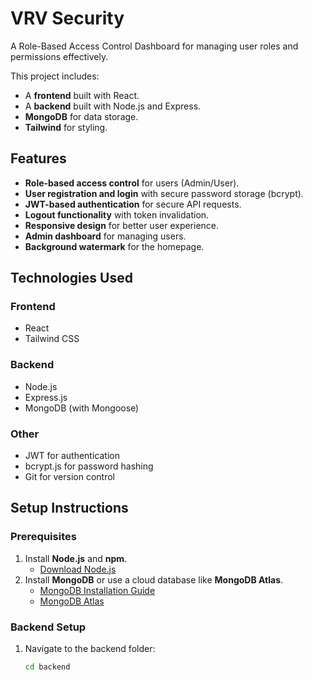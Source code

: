 # VRV Security

A Role-Based Access Control Dashboard for managing user roles and permissions effectively. 

This project includes:
- A **frontend** built with React.
- A **backend** built with Node.js and Express.
- **MongoDB** for data storage.
- **Tailwind** for styling.

## Features

- **Role-based access control** for users (Admin/User).
- **User registration and login** with secure password storage (bcrypt).
- **JWT-based authentication** for secure API requests.
- **Logout functionality** with token invalidation.
- **Responsive design** for better user experience.
- **Admin dashboard** for managing users.
- **Background watermark** for the homepage.


## Technologies Used

### Frontend
- React
- Tailwind CSS

### Backend
- Node.js
- Express.js
- MongoDB (with Mongoose)

### Other
- JWT for authentication
- bcrypt.js for password hashing
- Git for version control


## Setup Instructions

### Prerequisites
1. Install **Node.js** and **npm**.
   - [Download Node.js](https://nodejs.org/)
2. Install **MongoDB** or use a cloud database like **MongoDB Atlas**.
   - [MongoDB Installation Guide](https://www.mongodb.com/docs/manual/installation/)
   - [MongoDB Atlas](https://www.mongodb.com/cloud/atlas)
### Backend Setup

1. Navigate to the backend folder:
   ```bash
   cd backend


